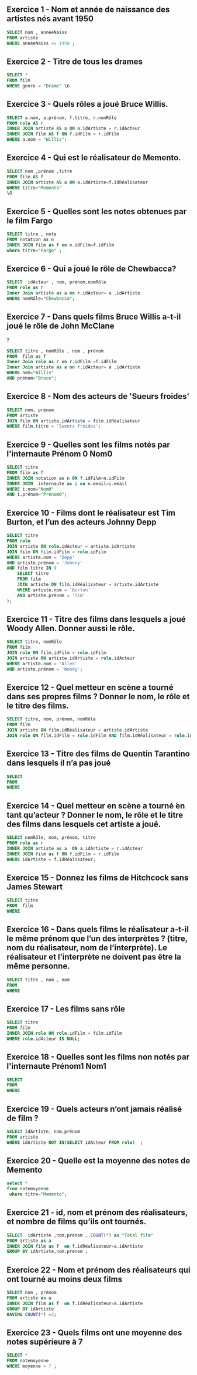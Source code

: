 
## Exercice 1 - Nom et année de naissance des artistes nés avant 1950

```sql
SELECT nom , annéeNaiss
FROM artiste 
WHERE annéeNaiss <= 1950 ; 
```


## Exercice 2 - Titre de tous les drames

```sql
SELECT *
FROM film
WHERE genre = "Drame" \G
```

## Exercice 3 - Quels rôles a joué Bruce Willis.

```sql
SELECT a.nom, a.prénom, f.titre, r.nomRôle
FROM role AS r
INNER JOIN artiste AS a ON a.idArtiste = r.idActeur
INNER JOIN film AS f ON f.idFilm = r.idFilm
WHERE a.nom = "Willis";

```

## Exercice 4 - Qui est le réalisateur de Memento.

```sql
SELECT nom ,prénom ,titre 
FROM film AS f
INNER JOIN artiste AS a ON a.idArtiste=f.idRéalisateur
WHERE titre="Memento"
\G
```

## Exercice 5 - Quelles sont les notes obtenues par le film Fargo

```sql
SELECT titre , note
FROM notation as n 
INNER JOIN film as f on n.idFilm=f.idFilm 
where titre="Fargo" ;  
```
## Exercice 6 - Qui a joué le rôle de Chewbacca?

```sql
SELECT  idActeur , nom, prénom,nomRôle
FROM role as r 
Inner Join artiste as a on r.idActeur= a .idArtiste
WHERE nomRôle="Chewbacca";
```

## Exercice 7 - Dans quels films Bruce Willis a-t-il joué le rôle de John McClane
?

```sql
SELECT titre , nomRôle , nom , prénom
FROM  film as f  
Inner Join role as r on r.idFilm =f.idFilm
Inner Join artiste as a on r.idActeur= a .idArtiste
WHERE nom="Willis" 
AND prénom="Bruce";
```

## Exercice 8 - Nom des acteurs de 'Sueurs froides'

```sql
SELECT nom, prénom
FROM artiste
JOIN film ON artiste.idArtiste = film.idRéalisateur
WHERE film.titre = 'Sueurs froides';

```
## Exercice 9 - Quelles sont les films notés par l'internaute Prénom 0 Nom0

```sql
SELECT titre 
FROM film as f 
INNER JOIN notation as n ON f.idFilm=n.idFilm
INNER JOIN  internaute as i on n.email=i.email
WHERE i.nom="Nom0"
AND i.prénom="Prénom0";
```
## Exercice 10 - Films dont le réalisateur est Tim Burton, et l’un des acteurs Johnny Depp

```sql
SELECT titre
FROM role
JOIN artiste ON role.idActeur = artiste.idArtiste
JOIN film ON film.idFilm = role.idFilm
WHERE artiste.nom = 'Depp'
AND artiste.prénom = 'Johnny'
AND film.titre IN (
    SELECT titre
    FROM film
    JOIN artiste ON film.idRéalisateur = artiste.idArtiste
    WHERE artiste.nom = 'Burton'
    AND artiste.prénom = 'Tim'
);

```
## Exercice 11 - Titre des films dans lesquels a joué ́Woody Allen. Donner aussi le rôle.

```sql
SELECT titre, nomRôle
FROM film
JOIN role ON film.idFilm = role.idFilm
JOIN artiste ON artiste.idArtiste = role.idActeur
WHERE artiste.nom = 'Allen'
AND artiste.prénom = 'Woody';

```
## Exercice 12 - Quel metteur en scène a tourné dans ses propres films ? Donner le nom, le rôle et le titre des films.

```sql
SELECT titre, nom, prénom, nomRôle
FROM film
JOIN artiste ON film.idRéalisateur = artiste.idArtiste
JOIN role ON film.idFilm = role.idFilm AND film.idRéalisateur = role.idActeur;

```
## Exercice 13 - Titre des films de Quentin Tarantino dans lesquels il n’a pas joué

```sql
SELECT 
FROM 
WHERE 
```
## Exercice 14 - Quel metteur en scène a tourné ́en tant qu’acteur ? Donner le  nom, le rôle et le titre des films dans lesquels cet artiste a joué.
 

```sql
SELECT nomRôle, nom, prénom, titre
FROM role as r 
INNER JOIN artiste as a  ON a.idArtiste = r.idActeur
INNER JOIN film as f ON f.idFilm = r.idFilm
WHERE idArtiste = f.idRéalisateur;

```
## Exercice 15 - Donnez les films de Hitchcock sans James Stewart 

```sql
SELECT titre
FROM  film
WHERE  
```
## Exercice 16 - Dans quels films le réalisateur a-t-il le même prénom que l’un des interprètes ? (titre, nom du réalisateur, nom de l’interprète). Le réalisateur et l’interprète ne doivent pas être la même personne.

```sql
SELECT titre , nom , nom 
FROM 
WHERE 
```
## Exercice 17 - Les films sans rôle

```sql
SELECT titre
FROM film
INNER JOIN role ON role.idFilm = film.idFilm
WHERE role.idActeur IS NULL;


```
## Exercice 18 - Quelles sont les films non notés par l'internaute Prénom1 Nom1

```sql
SELECT 
FROM 
WHERE 
```
## Exercice 19 - Quels acteurs n’ont jamais réalisé de film ?

```sql
SELECT idArtiste, nom,prénom 
FROM artiste 
WHERE idArtiste NOT IN(SELECT idActeur FROM role)  ;

```
## Exercice 20 - Quelle est la moyenne des notes de Memento

```sql
select * 
from notemoyenne
 where titre="Memento";
```
## Exercice 21 - id, nom et prénom des réalisateurs, et nombre de films qu’ils ont tournés.

```sql
SELECT  idArtiste ,nom,prénom , COUNT(*) as "Total film"
FROM artiste as a 
INNER JOIN film as f  on f.idRéalisateur=a.idArtiste
GROUP BY idArtiste,nom,prénom ;

```

## Exercice 22 - Nom et prénom des réalisateurs qui ont tourné au moins deux films

```sql
SELECT nom , prénom 
FROM artiste as a 
INNER JOIN film as f  on f.idRéalisateur=a.idArtiste
GROUP BY idArtiste
HAVING COUNT(*) =2;
```
## Exercice 23 - Quels films ont une moyenne des notes supérieure à 7

```sql
SELECT *
FROM notemoyenne
WHERE moyenne > 7 ;
```
